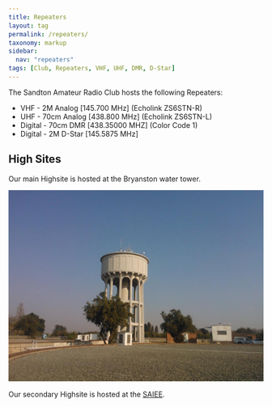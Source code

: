 ```yaml
---
title: Repeaters
layout: tag
permalink: /repeaters/
taxonomy: markup
sidebar:
  nav: "repeaters"
tags: [Club, Repeaters, VHF, UHF, DMR, D-Star]
---
```



The Sandton Amateur Radio Club hosts the following Repeaters:
- VHF - 2M Analog [145.700 MHz]   (Echolink ZS6STN-R) 
- UHF - 70cm Analog [438.800 MHz]  (Echolink ZS6STN-L)
- Digital - 70cm DMR [438.35000 MHZ] (Color Code 1)
- Digital - 2M D-Star [145.5875 MHz]


High Sites
---

Our main Highsite is hosted at the Bryanston water tower.

![Bryanston  Highsite](/assets/images/repeaters/HighSite.jpg)

Our secondary Highsite is hosted at the <a href="https://www.saiee.org.za/" target="_blank">SAIEE</a>.